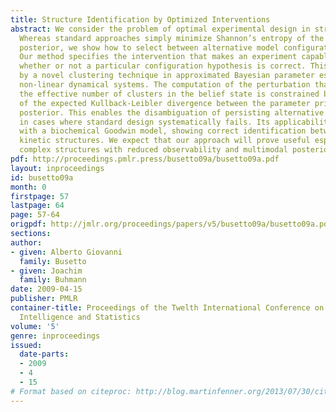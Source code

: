 ```yaml
---
title: Structure Identification by Optimized Interventions
abstract: We consider the problem of optimal experimental design in structure identification.
  Whereas standard approaches simply minimize Shannon’s entropy of the estimated parameter
  posterior, we show how to select between alternative model configurations, too.
  Our method specifies the intervention that makes an experiment capable of determining
  whether or not a particular configuration hypothesis is correct. This is performed
  by a novel clustering technique in approximated Bayesian parameter estimation for
  non-linear dynamical systems. The computation of the perturbation that minimizes
  the effective number of clusters in the belief state is constrained by the increase
  of the expected Kullback-Leibler divergence between the parameter prior and the
  posterior. This enables the disambiguation of persisting alternative explanations
  in cases where standard design systematically fails. Its applicability is illustrated
  with a biochemical Goodwin model, showing correct identification between multiple
  kinetic structures. We expect that our approach will prove useful especially for
  complex structures with reduced observability and multimodal posteriors.
pdf: http://proceedings.pmlr.press/busetto09a/busetto09a.pdf
layout: inproceedings
id: busetto09a
month: 0
firstpage: 57
lastpage: 64
page: 57-64
origpdf: http://jmlr.org/proceedings/papers/v5/busetto09a/busetto09a.pdf
sections: 
author:
- given: Alberto Giovanni
  family: Busetto
- given: Joachim
  family: Buhmann
date: 2009-04-15
publisher: PMLR
container-title: Proceedings of the Twelth International Conference on Artificial
  Intelligence and Statistics
volume: '5'
genre: inproceedings
issued:
  date-parts:
  - 2009
  - 4
  - 15
# Format based on citeproc: http://blog.martinfenner.org/2013/07/30/citeproc-yaml-for-bibliographies/
---
```

